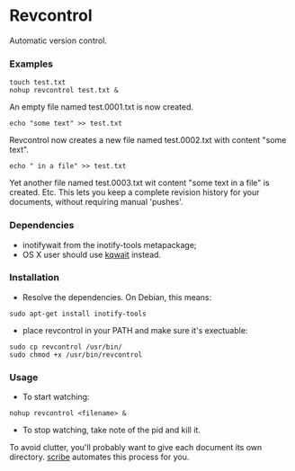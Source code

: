 Revcontrol
==========

Automatic version control.

### Examples
```
touch test.txt
nohup revcontrol test.txt &
```
An empty file named test.0001.txt is now created.

`echo "some text" >> test.txt`

Revcontrol now creates a new file named test.0002.txt with content "some text".

`echo " in a file" >> test.txt`

Yet another file named test.0003.txt wit content "some text in a file" is created. Etc. This lets you keep a complete revision history for your documents, without requiring manual 'pushes'.

### Dependencies
- inotifywait from the inotify-tools metapackage;
- OS X user should use [kqwait](https://github.com/sschober/kqwait) instead.

### Installation
- Resolve the dependencies. On Debian, this means:

`sudo apt-get install inotify-tools`

- place revcontrol in your PATH and make sure it's exectuable:

```
sudo cp revcontrol /usr/bin/
sudo chmod +x /usr/bin/revcontrol
```

### Usage
- To start watching:

`nohup revcontrol <filename> &`

- To stop watching, take note of the pid and kill it.

To avoid clutter, you'll probably want to give each document its own directory. [scribe](https://github.com/Antithesisx/scribe) automates this process for you.
